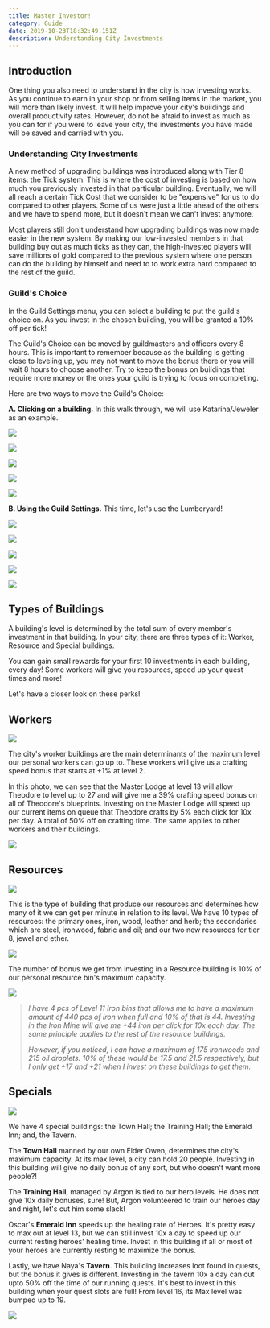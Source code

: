 ```yaml
---
title: Master Investor!
category: Guide
date: 2019-10-23T18:32:49.151Z
description: Understanding City Investments
---
```

## Introduction

One thing you also need to understand in the city is how investing works. As you continue to earn in your shop or from selling items in the market, you will more than likely invest. It will help improve your city's buildings and overall productivity rates. However, do not be afraid to invest as much as you can for if you were to leave your city, the investments you have made will be saved and carried with you.

### Understanding City Investments

A new method of upgrading buildings was introduced along with Tier 8 items: the Tick system.  This is where the cost of investing is based on how much you previously invested in that particular building. Eventually, we will all reach a certain Tick Cost that we consider to be "expensive" for us to do compared to other players. Some of us were just a little ahead of the others and we have to spend more, but it doesn't mean we can't invest anymore.

Most players still don't understand how upgrading buildings was now made easier in the new system. By making our low-invested members in that building buy out as much ticks as they can, the high-invested players will save millions of gold compared to the previous system where one person can do the building by himself and need to to work extra hard compared to the rest of the guild.

### Guild's Choice

In the Guild Settings menu, you can select a building to put the guild's choice on. As you invest in the chosen building, you will be granted a 10% off per tick!

The Guild's Choice can be moved by guildmasters and officers every 8 hours. This is important to remember because as the building is getting close to leveling up, you may not want to move the bonus there or you will wait 8 hours to choose another. Try to keep the bonus on buildings that require more money or the ones your guild is trying to focus on completing.

Here are two ways to move the Guild's Choice:

**A. Clicking on a building.** In this walk through, we will use Katarina/Jeweler as an example.

![](/img/guildchoice1.1.jpg)

![](/img/guildchoice2.2.jpg)

![](/img/guildchoice2.3.jpg)

![](/img/guildchoice2.5.jpg)

![](/img/guildchoice2.4.jpg)

**B. Using the Guild Settings.** This time, let's use the Lumberyard!

![](/img/guildchoice1.1.jpg)

![](/img/guildchoice1.2.jpg)

![](/img/guildchoice1.3.jpg)

![](/img/guildchoice1.4.jpg)

![](/img/guildchoice1.5.jpg)

## Types of Buildings

A building's level is determined by the total sum of every member's investment in that building. In your city, there are three types of it: Worker, Resource and Special buildings.

You can gain small rewards for your first 10 investments in each building, every day! Some workers will give you resources, speed up your quest times and more!

Let's have a closer look on these perks!

## Workers

![](/img/workersteam1.png)

The city's worker buildings are the main determinants of the maximum level our personal workers can go up to. These workers will give us a crafting speed bonus that starts at +1% at level 2.

In this photo, we can see that the Master Lodge at level 13 will allow Theodore to level up to 27 and will give me a 39% crafting speed bonus on all of Theodore's blueprints. Investing on the Master Lodge will speed up our current items on queue that Theodore crafts by 5% each click for 10x per day. A total of 50% off on crafting time. The same applies to other workers and their buildings.

![](/img/masterworker.jpg)

## Resources

![](/img/rssteam1.png)

This is the type of building that produce our resources and determines how many of it we can get per minute in relation to its level. We have 10 types of resources: the primary ones, iron, wood, leather and herb; the secondaries which are steel, ironwood, fabric and oil; and our two new resources for tier 8, jewel and ether.

![](/img/rss123.png)

The number of bonus we get from investing in a Resource building is 10% of our personal resource bin's maximum capacity.

![](/img/rssbonus.jpg)

> _I have 4 pcs of Level 11 Iron bins that allows me to have a maximum amount of 440 pcs of iron when full and 10% of that is 44. Investing in the Iron Mine will give me +44 iron per click for 10x each day. The same principle applies to the rest of the resource buildings._
>
> _However, if you noticed, I can have a maximum of 175 ironwoods and 215 oil droplets. 10% of these would be 17.5 and 21.5 respectively, but I only get +17 and +21 when I invest on these buildings to get them._  

## Specials

![](/img/specials.team.png)

We have 4 special buildings: the Town Hall; the Training Hall; the Emerald Inn; and, the Tavern.

The **Town Hall** manned by our own Elder Owen, determines the city's maximum capacity. At its max level, a city can hold 20 people. Investing in this building will give no daily bonus of any sort, but who doesn't want more people?!

The **Training Hall**, managed by Argon is tied to our hero levels. He does not give 10x daily bonuses, sure! But, Argon volunteered to train our heroes day and night, let's cut him some slack!

Oscar's **Emerald Inn** speeds up the healing rate of Heroes. It's pretty easy to max out at level 13, but we can still invest 10x a day to speed up our current resting heroes' healing time. Invest in this building if all or most of your heroes are currently resting to maximize the bonus.

Lastly, we have Naya's **Tavern**. This building increases loot found in quests, but the bonus it gives is different. Investing in the tavern 10x a day can cut upto 50% off the time of our running quests. It's best to invest in this building when your quest slots are full! From level 16, its Max level was bumped up to 19.

![](/img/angela-endtag.png)
